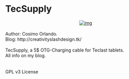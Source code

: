 TecSupply
=====

<div style="text-align: center;">
<a href="http://3.bp.blogspot.com/-K-fPx_z4Ri4/VSANbWOUz3I/AAAAAAAAF1Y/tUysW3kS_Is/s1600/DSCF6785_.jpg">
<img alt="img" src="http://3.bp.blogspot.com/-K-fPx_z4Ri4/VSANbWOUz3I/AAAAAAAAF1Y/tUysW3kS_Is/s1600/DSCF6785_.jpg">
</a>
</div>
<br>
Author: Cosimo Orlando.<br>
Blog: http://creativityslashdesign.tk/
<br>
<br>
TecSupply, a 5$ OTG-Charging cable for Teclast tablets.
<br>
All info on my blog.
<br>
<br>
<br>
GPL v3 License
